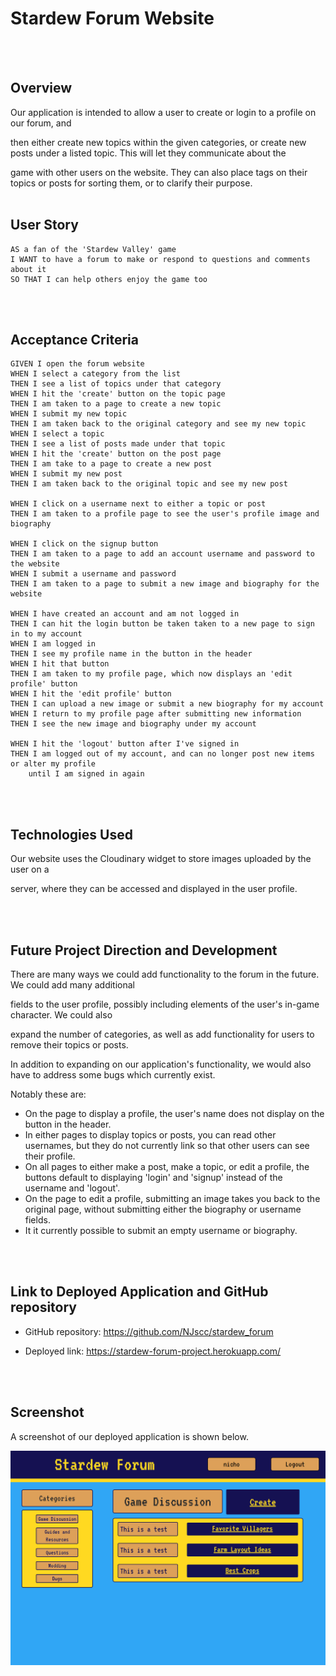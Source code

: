 # Stardew Forum Website
<br></br>

## Overview  

Our application is intended to allow a user to create or login
to a profile on our forum, and 

then either create new topics within
the given categories, or create new posts under a listed topic. This
will let they communicate about the 

game with other users on the 
website. They can also place tags on their topics or posts 
for sorting them, or to clarify their purpose.
<br></br>

## User Story 

    AS a fan of the 'Stardew Valley' game
    I WANT to have a forum to make or respond to questions and comments about it
    SO THAT I can help others enjoy the game too

<br></br>

## Acceptance Criteria 

    GIVEN I open the forum website
    WHEN I select a category from the list
    THEN I see a list of topics under that category
    WHEN I hit the 'create' button on the topic page
    THEN I am taken to a page to create a new topic
    WHEN I submit my new topic
    THEN I am taken back to the original category and see my new topic
    WHEN I select a topic
    THEN I see a list of posts made under that topic
    WHEN I hit the 'create' button on the post page
    THEN I am take to a page to create a new post
    WHEN I submit my new post
    THEN I am taken back to the original topic and see my new post

    WHEN I click on a username next to either a topic or post
    THEN I am taken to a profile page to see the user's profile image and biography

    WHEN I click on the signup button
    THEN I am taken to a page to add an account username and password to the website
    WHEN I submit a username and password
    THEN I am taken to a page to submit a new image and biography for the website

    WHEN I have created an account and am not logged in
    THEN I can hit the login button be taken taken to a new page to sign in to my account
    WHEN I am logged in
    THEN I see my profile name in the button in the header
    WHEN I hit that button
    THEN I am taken to my profile page, which now displays an 'edit profile' button
    WHEN I hit the 'edit profile' button
    THEN I can upload a new image or submit a new biography for my account
    WHEN I return to my profile page after submitting new information
    THEN I see the new image and biography under my account

    WHEN I hit the 'logout' button after I've signed in
    THEN I am logged out of my account, and can no longer post new items or alter my profile
        until I am signed in again

<br></br>

## Technologies Used 

Our website uses the Cloudinary widget to store images uploaded by the 
user on a 

server, where they can be accessed and displayed in the
user profile.

<br></br>

## Future Project Direction and Development

There are many ways we could add functionality to the forum in the future.
We could add many additional 

fields to the user profile, possibly including 
elements of the user's in-game character. We could also 

expand the number of 
categories, as well as add functionality for users to remove their topics or posts.

In addition to expanding on our application's functionality, we would also
have to address some bugs which currently exist. 

Notably these are:

* On the page to display a profile, the user's name does not display on the button in the header.
* In either pages to display topics or posts, you can read other usernames, but they do not currently link so that other users can see their profile.
* On all pages to either make a post, make a topic, or edit a profile, the buttons default to displaying 'login' and 'signup' instead of the username and 'logout'.
* On the page to edit a profile, submitting an image takes you back to the original page, without submitting either the biography or username fields.
* It it currently possible to submit an empty username or biography. 

<br></br>

## Link to Deployed Application and GitHub repository

* GitHub repository: https://github.com/NJscc/stardew_forum

* Deployed link: https://stardew-forum-project.herokuapp.com/

<br></br>
    
 ## Screenshot

A screenshot of our deployed application is shown below.

!["Our website screenshot."](./assets/images/forum_image.png)

